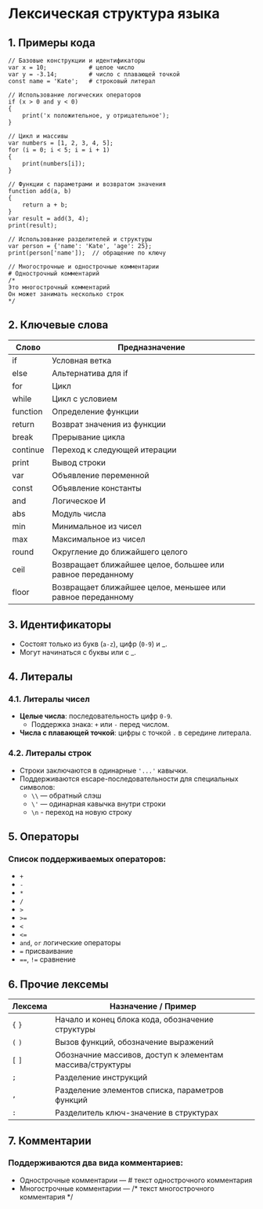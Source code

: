 # Лексическая структура языка

## 1. Примеры кода

```
// Базовые конструкции и идентификаторы
var x = 10;            # целое число
var y = -3.14;         # число с плавающей точкой
const name = 'Kate';   # строковый литерал

// Использование логических операторов
if (x > 0 and y < 0)
{
    print('x положительное, y отрицательное');
}

// Цикл и массивы
var numbers = [1, 2, 3, 4, 5];
for (i = 0; i < 5; i = i + 1)
{
    print(numbers[i]);
}

// Функции с параметрами и возвратом значения
function add(a, b)
{
    return a + b;
}
var result = add(3, 4);
print(result);

// Использование разделителей и структуры
var person = {'name': 'Kate', 'age': 25};
print(person['name']);  // обращение по ключу

// Многострочные и однострочные комментарии
# Однострочный комментарий
/*
Это многострочный комментарий
Он может занимать несколько строк
*/
```

## 2. Ключевые слова

| Слово    | Предназначение                                             |
|----------|------------------------------------------------------------|
| if       | Условная ветка                                             |
| else     | Альтернатива для if                                        |
| for      | Цикл                                                       |
| while    | Цикл с условием                                            |
| function | Определение функции                                        |
| return   | Возврат значения из функции                                |
| break    | Прерывание цикла                                           |
| continue | Переход к следующей итерации                               |
| print    | Вывод строки                                               |
| var      | Объявление переменной                                      |
| const    | Объявление константы                                       |
| and      | Логическое И                                               |
| abs      | Модуль числа                                               |
| min      | Минимальное из чисел                                       |
| max      | Максимальное из чисел                                      |
| round    | Округление до ближайшего целого                            |
| ceil     | Возвращает ближайшее целое, большее или равное переданному |
| floor    | Возвращает ближайшее целое, меньшее или равное переданному |

## 3. Идентификаторы
- Состоят только из букв (`a-z`), цифр (`0-9`) и _.
- Могут начинаться с буквы или с _.

## 4. Литералы

### 4.1. Литералы чисел

- **Целые числа**: последовательность цифр `0-9`.
    - Поддержка знака: `+` или `-` перед числом.
- **Числа с плавающей точкой**: цифры с точкой `.` в середине литерала.

### 4.2. Литералы строк
- Строки заключаются в одинарные `'...'` кавычки.
- Поддерживаются escape-последовательности для специальных символов:
    - `\\` — обратный слэш
    - `\'` — одинарная кавычка внутри строки
    - `\n` - переход на новую строку

## 5. Операторы

### Список поддерживаемых операторов:
- `+`
- `-`
- `*`
- `/`
- `>`
- `>=`
- `<`
- `<=`
- `and`, `or` логические операторы
- `=` присваивание
- `==`, `!=` сравнение

## 6. Прочие лексемы

| Лексема                       | Назначение / Пример                                       |
|-------------------------------|-----------------------------------------------------------|
| `{` `}`                       | Начало и конец блока кода, обозначение структуры          |
| `(` `)`                       | Вызов функций, обозначение выражений                      |
| `[` `]`                       | Обозначние массивов, доступ к элементам массива/структуры |
| `;`                           | Разделение инструкций                                     |
| `,`                           | Разделение элементов списка, параметров функций           |
| `:`                           | Разделитель ключ-значение в структурах                    |

## 7. Комментарии

### Поддерживаются два вида комментариев:

- Однострочные комментарии — # текст однострочного комментария
- Многострочные комментарии — /* текст многострочного комментария */